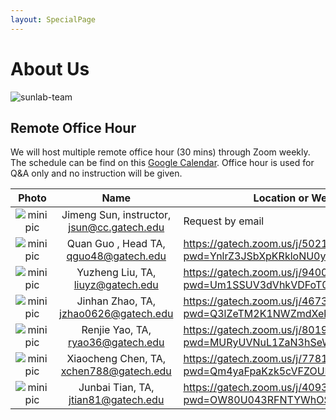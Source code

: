 ```yaml
---
layout: SpecialPage
---
```

# About Us

<!--[sunlab-team](images/avatar/aboutus.jpg "Sunlab team")-->

![sunlab-team](images/avatar/aboutus.jpg "Sunlab team")

## Remote Office Hour

We will host multiple remote office hour (30 mins) through Zoom weekly. The schedule can be find on this [Google Calendar](https://calendar.google.com/calendar/u/0?cid=ZWVhYzU4ZmY4bDh0ajcxZzk5N2djNWdka2NAZ3JvdXAuY2FsZW5kYXIuZ29vZ2xlLmNvbQ). Office hour is used for Q&A only and no instruction will be given.

| Photo| Name| Location or Web Link |
| :-------------: | :-------------: | --------------------------------------------------------------------------------------|
|![minipic](images/avatar/Jimeng.png)   |  Jimeng Sun, instructor, jsun@cc.gatech.edu    |       Request by email         |
|![minipic](images/avatar/quanguo.jpg) | Quan Guo ,  Head TA, qguo48@gatech.edu | <https://gatech.zoom.us/j/5021978057?pwd=YnlrZ3JSbXpKRkloNU0yMXdPbEFxdz09> |
|![minipic](images/avatar/Yuzheng.jpeg) | Yuzheng Liu, TA, liuyz@gatech.edu   |  <https://gatech.zoom.us/j/9400574255?pwd=Um1SSUV3dVhkVDFoT0VLOHh5VTluZz09> |
|![minipic](images/avatar/Jinhan.jpg) | Jinhan Zhao, TA, jzhao0626@gatech.edu   | <https://gatech.zoom.us/j/4673097357?pwd=Q3lZeTM2K1NWZmdXekV4NGVUbmpzZz09> |
|![minipic](images/avatar/Renjie.jpg) | Renjie Yao, TA, ryao36@gatech.edu    |  <https://gatech.zoom.us/j/8019952381?pwd=MURyUVNuL1ZaN3hSeWEveTdVTUd2dz09> |
|![minipic](images/avatar/xiaocheng.jpg) | Xiaocheng Chen, TA, xchen788@gatech.edu   |  <https://gatech.zoom.us/j/7781618921?pwd=Qm4yaFpaKzk5cVFZOUNQMEpORjBPUT09> |
|![minipic](images/avatar/Junbai.jpg) | Junbai Tian, TA, jtian81@gatech.edu    | <https://gatech.zoom.us/j/4093798538?pwd=OW80U043RFNTYWhOSzBBLzhmdUpLQT09> |

